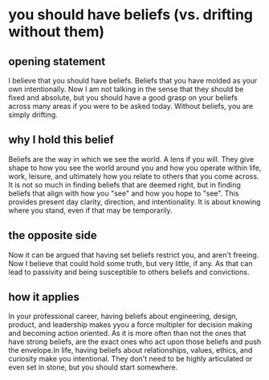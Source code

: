 # you should have beliefs (vs. drifting without them)

## opening statement
I believe that you should have beliefs. Beliefs that you have molded as your own intentionally. Now I am not talking in the sense that they should be fixed and absolute, but you should have a good grasp on your beliefs across many areas if you were to be asked today. Without beliefs, you are simply drifting.

## why I hold this belief
Beliefs are the way in which we see the world. A lens if you will. They give shape to how you see the world around you and how you operate within life, work, leisure, and ultimately how you relate to others that you come across. It is not so much in finding beliefs that are deemed right, but in finding beliefs that align with how you "see" and how you hope to "see". This provides present day clarity, direction, and intentionality. It is about knowing where you stand, even if that may be temporarily.

## the opposite side
Now it can be argued that having set beliefs restrict you, and aren't freeing. Now I believe that could hold some truth, but very little, if any. As that can lead to passivity and being susceptible to others beliefs and convictions. 

## how it applies
In your professional career, having beliefs about engineering, design, product, and leadership makes yyou a force multipler for decision making and becoming action oriented. As it is more often than not the ones that have strong beliefs, are the exact ones who act upon those beliefs and push the envelope.In life, having beliefs about relationships, values, ethics, and curiosity make you intentional. They don't need to be highly articulated or even set in stone, but you should start somewhere.
